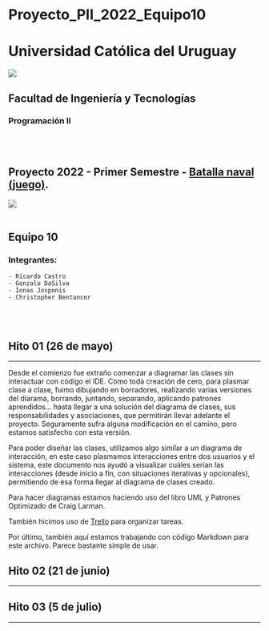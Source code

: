 # Proyecto_PII_2022_Equipo10

# Universidad Católica del Uruguay
<img src="https://ucu.edu.uy/sites/all/themes/univer/logo.png">

## Facultad de Ingeniería y Tecnologías
### Programación II

<br/>
<br/>

## Proyecto 2022 - Primer Semestre - [Batalla naval (juego)](https://es.wikipedia.org/wiki/Batalla_naval_(juego)).


<img src= "C:\Users\Usuario\OneDrive - Universidad Católica del Uruguay\Escritorio\Batalla Naval p2.png">
<br/>
<br/>



## Equipo 10
### Integrantes:

    - Ricardo Castro
    - Gonzalo DaSilva
    - Ionas Josponis
    - Christopher Bentancor


<br/>
<br/>

## Hito 01 (26 de mayo)
---
Desde el comienzo fue extraño comenzar a diagramar las clases sin interactuar con código el IDE.
Como toda creación de cero, para plasmar clase a clase, fuimo dibujando en borradores, realizando varias versiones del diarama, borrando, juntando, separando, aplicando patrones aprendidos... hasta llegar a una solución del diagrama de clases, sus responsabilidades y asociaciones, que permitirán llevar adelante el proyecto. Seguramente sufra alguna modificación en el camino, pero estamos satisfecho con esta versión. 

Para poder diseñar las clases, utilizamos algo similar a un diagrama de interacción, en este caso plasmamos interacciones entre dos usuarios y el sistema, este documento nos ayudó a visualizar cuáles serían las interacciones (desde inicio a fin, con situaciones iterativas y opcionales), permitiendo de esa forma llegar al diagrama de clases creado.

Para hacer diagramas estamos haciendo uso del libro UML y Patrones Optimizado de Craig Larman.

También hicimos uso de [Trello](https://trello.com/b/9FXnZtpb/proyectopii2022equipo10) para organizar tareas.

Por último, también aquí estamos trabajando con código Markdown para este archivo.
Parece bastante simple de usar.

## Hito 02 (21 de junio)
---
## Hito 03 (5 de julio)
---